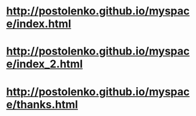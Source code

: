# http://postolenko.github.io/myspace/index.html
# http://postolenko.github.io/myspace/index_2.html
# http://postolenko.github.io/myspace/thanks.html